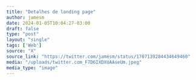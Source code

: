 ```yaml
---
title: "Detalhes de landing page"
author: jamesm
date: 2024-01-05T10:04:27-03:00
draft: false
type: "post"
layout: "single"
tags: ['Web']
source: "X"
source_link: "https://twitter.com/jamesm/status/1707139284434649460"
media: "/uploads/twitter.com_F7D6IXDXUAAseUm.jpeg"
media_type: "image"
---
```


